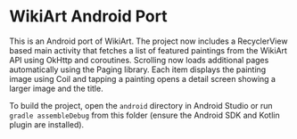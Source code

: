 # WikiArt Android Port

This is an Android port of WikiArt. The project now includes a RecyclerView
based main activity that fetches a list of featured paintings from the
WikiArt API using OkHttp and coroutines. Scrolling now loads additional
pages automatically using the Paging library. Each item displays the
painting image using Coil and tapping a painting opens a detail screen
showing a larger image and the title.

To build the project, open the `android` directory in Android Studio or run
`gradle assembleDebug` from this folder (ensure the Android SDK and Kotlin
plugin are installed).
